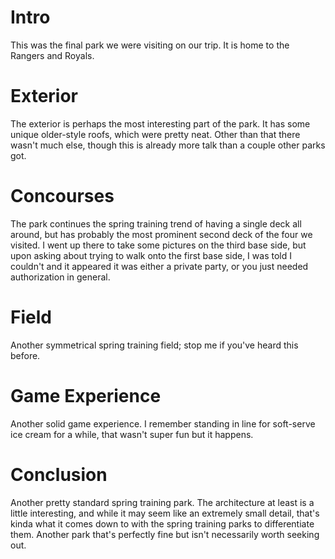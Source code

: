 # Intro

This was the final park we were visiting on our trip. It is home to
the Rangers and Royals.

# Exterior

The exterior is perhaps the most interesting part of the park. It has
some unique older-style roofs, which were pretty neat. Other than that
there wasn't much else, though this is already more talk than a couple
other parks got.

# Concourses

The park continues the spring training trend of having a single deck
all around, but has probably the most prominent second deck of the
four we visited. I went up there to take some pictures on the third
base side, but upon asking about trying to walk onto the first base
side, I was told I couldn't and it appeared it was either a private
party, or you just needed authorization in general.

# Field

Another symmetrical spring training field; stop me if you've heard
this before.

# Game Experience

Another solid game experience. I remember standing in line for
soft-serve ice cream for a while, that wasn't super fun but it
happens.

# Conclusion

Another pretty standard spring training park. The architecture at
least is a little interesting, and while it may seem like an extremely
small detail, that's kinda what it comes down to with the spring
training parks to differentiate them. Another park that's perfectly
fine but isn't necessarily worth seeking out.
